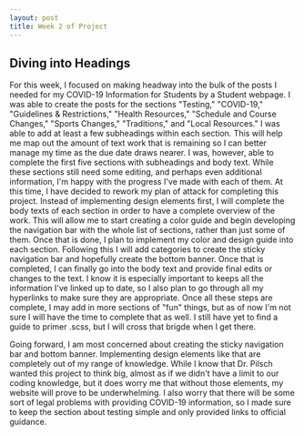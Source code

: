 ```yaml
---
layout: post
title: Week 2 of Project
---
```


## Diving into Headings

For this week, I focused on making headway into the bulk of the posts I needed for my COVID-19 Information for Students by a Student webpage. I was able to create the posts for the sections "Testing," "COVID-19," "Guidelines & Restrictions," "Health Resources," "Schedule and Course Changes," "Sports Changes," "Traditions," and "Local Resources." I was able to add at least a few subheadings within each section. This will help me map out the amount of text work that is remaining so I can better manage my time as the due date draws nearer. I was, however, able to complete the first five sections with subheadings and body text. While these sections still need some editing, and perhaps even additional information, I'm happy with the progress I've made with each of them. At this time, I have decided to rework my plan of attack for completing this project. Instead of implementing design elements first, I will complete the body texts of each section in order to have a complete overview of the work. This will allow me to start creating a color guide and begin developing the navigation bar with the whole list of sections, rather than just some of them. Once that is done, I plan to implement my color and design guide into each section. Following this I will add categories to create the sticky navigation bar and hopefully create the bottom banner. Once that is completed, I can finally go into the body text and provide final edits or changes to the text. I know it is especially important to keeps all the information I've linked up to date, so I also plan to go through all my hyperlinks to make sure they are appropriate. Once all these steps are complete, I may add in more sections of "fun" things, but as of now I'm not sure I will have the time to complete that as well. I still have yet to find a guide to primer .scss, but I will cross that brigde when I get there.

Going forward, I am most concerned about creating the sticky navigation bar and bottom banner. Implementing design elements like that are completely out of my range of knowledge. While I know that Dr. Pilsch wanted this project to think big, almost as if we didn't have a limit to our coding knowledge, but it does worry me that without those elements, my website will prove to be underwhelming. I also worry that there will be some sort of legal problems with providing COVID-19 information, so I made sure to keep the section about testing simple and only provided links to official guidance.
